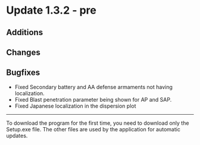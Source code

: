 # Update 1.3.2 - pre

## Additions

## Changes

## Bugfixes
- Fixed Secondary battery and AA defense armaments not having localization.
- Fixed Blast penetration parameter being shown for AP and SAP.
- Fixed Japanese localization in the dispersion plot
___
To download the program for the first time, you need to download only the Setup.exe file. The other files are used by the application for automatic updates.

